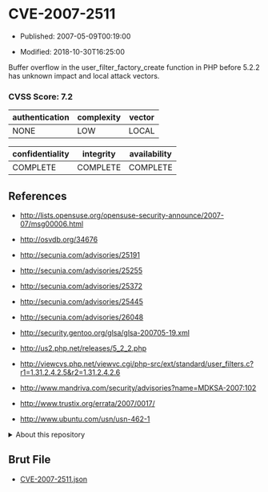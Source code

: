 # CVE-2007-2511

- Published: 2007-05-09T00:19:00

- Modified: 2018-10-30T16:25:00

Buffer overflow in the user_filter_factory_create function in PHP before 5.2.2 has unknown impact and local attack vectors.

### CVSS Score: **7.2**

| authentication | complexity | vector |
| --- | --- | --- |
| NONE | LOW | LOCAL |

| confidentiality | integrity | availability |
| --- | --- | --- |
| COMPLETE | COMPLETE | COMPLETE |

## References

* http://lists.opensuse.org/opensuse-security-announce/2007-07/msg00006.html

* http://osvdb.org/34676

* http://secunia.com/advisories/25191

* http://secunia.com/advisories/25255

* http://secunia.com/advisories/25372

* http://secunia.com/advisories/25445

* http://secunia.com/advisories/26048

* http://security.gentoo.org/glsa/glsa-200705-19.xml

* http://us2.php.net/releases/5_2_2.php

* http://viewcvs.php.net/viewvc.cgi/php-src/ext/standard/user_filters.c?r1=1.31.2.4.2.5&r2=1.31.2.4.2.6

* http://www.mandriva.com/security/advisories?name=MDKSA-2007:102

* http://www.trustix.org/errata/2007/0017/

* http://www.ubuntu.com/usn/usn-462-1

<details>
<summary>About this repository</summary> 

  This repository is part of the project [Live Hack CVE](https://github.com/Live-Hack-CVE). Main website can be found [www.live-hack.org](https://www.live-hack.org) 
  
  Made by [Sn0wAlice](https://github.com/Sn0wAlice) for the people that care about security and need to have a feed of the latest CVEs. Hope you enjoy it, don't forget to star the repo and follow me on [Twitter](https://twitter.com/Sn0wAlice) and [Github](https://github.com/Sn0wAlice). And that is my [personnal website](https://www.alice-snow.me/)

  - [Home Page](https://github.com/Live-Hack-CVE)
  - [Framework](https://github.com/Live-Hack-CVE/cve-framework)
  - [CVE database](https://github.com/Live-Hack-CVE/full_database)
  - [Changelog](https://github.com/Live-Hack-CVE/Changelog)
</details>

## Brut File

* [CVE-2007-2511.json](https://raw.githubusercontent.com/Live-Hack-CVE/full_database/main/cves/2007/CVE-2007-2511.json)

